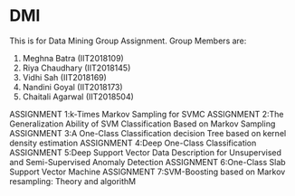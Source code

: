 # DMI
This is for Data Mining Group Assignment.
Group Members are:
1. Meghna Batra (IIT2018109)
2. Riya Chaudhary (IIT2018145)
3. Vidhi Sah (IIT2018169)
4. Nandini Goyal (IIT2018173)
5. Chaitali Agarwal (IIT2018504)


ASSIGNMENT 1:k-Times Markov Sampling for SVMC
ASSIGNMENT 2:The Generalization Ability of SVM Classification Based on Markov Sampling
ASSIGNMENT 3:A One-Class Classification decision Tree based on kernel density estimation
ASSIGNMENT 4:Deep One-Class Classification
ASSIGNMENT 5:Deep Support Vector Data Description for Unsupervised and Semi-Supervised Anomaly Detection
ASSIGNMENT 6:One-Class Slab Support Vector Machine
ASSIGNMENT 7:SVM-Boosting based on Markov resampling: Theory and algorithM
